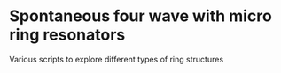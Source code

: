 # Spontaneous four wave with micro ring resonators
Various scripts to explore different types of ring structures